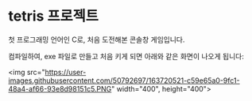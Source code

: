 # tetris 프로젝트

첫 프로그래밍 언어인 C로, 처음 도전해본 콘솔창 게임입니다.

컴파일하여, exe 파일로 만들고  처음 키게 되면 아래와 같은 화면이 나오게 됩니다:

<img src="https://user-images.githubusercontent.com/50792697/163720521-c59e65a0-9fc1-48a4-af66-93e8d98151c5.PNG" width="400", height="400">


